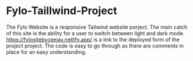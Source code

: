 # Fylo-Taillwind-Project
The Fylo Website is a responsive Tailwind website porject.
The main catch of this site is the ability for a user to switch between light and dark mode.
https://fylositebyceejay.netlify.app/ is a link to the deployed form of the project project.
The code is easy to go through as there are comments in place for an easy understanding.
